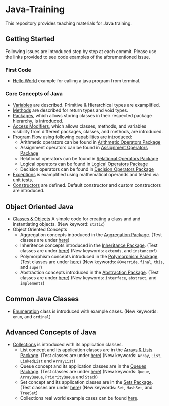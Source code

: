 # Java-Training
This repository provides teaching materials for Java training.
## Getting Started
Following issues are introduced step by step at each commit. Please use the links provided to see code examples of the aforementioned issue.
### First Code
* [Hello World](https://github.com/Umit-Soylu/Java-Training/tree/HelloWorld) example for calling a java program from terminal.
### Core Concepts of Java
* [Variables](https://github.com/Umit-Soylu/Java-Training/tree/Variables) are described. Primitive & Hierarchical types are examplified. 
* [Methods](https://github.com/Umit-Soylu/Java-Training/tree/Methods) are described for return types and void types. 
* [Packages](https://github.com/Umit-Soylu/Java-Training/tree/Packages), which allows storing classes in their respected package hierarchy, is introduced.
* [Access Modifiers](https://github.com/Umit-Soylu/Java-Training/tree/Modifiers), which allows classes, methods, and variables visibility from different packages, classes, and methods, are introduced.
* [Program Flow](https://github.com/Umit-Soylu/Java-Training/tree/ProgramFlow) using following capabilities are introduced:
  - Arithmetic operators can be found in [Arithmetic Operators Package](src/com/bilgeadam/java/tutorials/program_flow/arithmetic_operators)
  - Assignment operators can be found in [Assignment Operators Package](src/com/bilgeadam/java/tutorials/program_flow/assignment_operators)
  - Relational operators can be found in [Relational Operators Package](src/com/bilgeadam/java/tutorials/program_flow/relational_operators)
  - Logical operators can be found in [Logical Operators Package](src/com/bilgeadam/java/tutorials/program_flow/logical_operators)
  - Decision operators can be found in [Decision Operators Package](src/com/bilgeadam/java/tutorials/program_flow/decision_operators)
* [Exceptions](https://github.com/Umit-Soylu/Java-Training/tree/Exceptions) is examplified using mathematical operands and tested via unit tests.
* [Constructors](https://github.com/Umit-Soylu/Java-Training/tree/Constructors) are defined. Default constructor and custom constructors are introduced.
## Object Oriented Java
* [Classes & Objects](https://github.com/Umit-Soylu/Java-Training/tree/ClassesObjects) A simple code for creating a class and and instantiating objects. (New keyword: `static`)
* Object Oriented Concepts
  - Aggregation concepts introduced in the [Aggregation Package](/com/bilgeadam/java/tutorials/enumeration/aggreagation/). (Test classes are under [here](/test/com/bilgeadam/java/tutorials/oop/aggregation/)) 
  - Inheritence concepts introduced in the [Inheritance Package](/com/bilgeadam/java/tutorials/enumeration/inheritance/). (Test classes are under [here](/test/com/bilgeadam/java/tutorials/oop/inheritance/)) (New keywords: `extends`, and `instanceof`)
  - Polymorphism concepts introduced in the [Polymorphism Package](/com/bilgeadam/java/tutorials/enumeration/inheritance/). (Test classes are under [here](/test/com/bilgeadam/java/tutorials/oop/inheritance/)) (New keywords: `@Override`, `final`, `this`, and `super`) 
  - Abstraction concepts introduced in the [Abstraction Package](/com/bilgeadam/java/tutorials/enumeration/abstraction/). (Test classes are under [here](/test/com/bilgeadam/java/tutorials/oop/abstraction/)) (New keywords: `interface`, `abstract`, and `implements`) 
## Common Java Classes
* [Enumeration](https://github.com/Umit-Soylu/Java-Training/tree/Enumeration) class is introduced with example cases. (New keywords: `enum`, and `ordinal`)
## Advanced Concepts of Java
* [Collections](https://github.com/Umit-Soylu/Java-Training/tree/Collections) is introduced with its application classes. 
  - List concept and its application classes are in the [Arrays & Lists Package](/src/com/bilgeadam/java/tutorials/collections/arrays_lists/). (Test classes are under [here](/test/com/bilgeadam/java/tutorials/collections/arrays_lists/)) (New keywords: `Array`, `List`, `LinkedList` and `ArrayList`)
  - Queue concept and its application classes are in the [Queues Package](/src/com/bilgeadam/java/tutorials/collections/queues/). (Test classes are under [here](/test/com/bilgeadam/java/tutorials/collections/queues/)) (New keywords: `Queue`, `ArrayQueue`, `PriorityQueue` and `Stack`)
  - Set concept and its application classes are in the [Sets Package](/src/com/bilgeadam/java/tutorials/collections/sets/). (Test classes are under [here](/test/com/bilgeadam/java/tutorials/collections/sets/)) (New keywords: `Set`, `HashSet`, and `TreeSet`)
  - Collections real world example cases can be found [here](/src/com/bilgeadam/java/examples/). 
